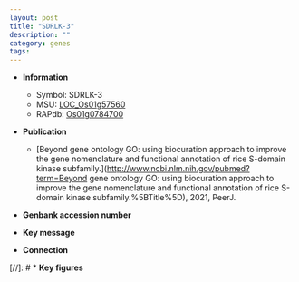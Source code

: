 ```yaml
---
layout: post
title: "SDRLK-3"
description: ""
category: genes
tags: 
---
```


* **Information**  
    + Symbol: SDRLK-3  
    + MSU: [LOC_Os01g57560](http://rice.uga.edu/cgi-bin/ORF_infopage.cgi?orf=LOC_Os01g57560)  
    + RAPdb: [Os01g0784700](http://rapdb.dna.affrc.go.jp/viewer/gbrowse_details/irgsp1?name=Os01g0784700)  

* **Publication**  
    + [Beyond gene ontology GO: using biocuration approach to improve the gene nomenclature and functional annotation of rice S-domain kinase subfamily.](http://www.ncbi.nlm.nih.gov/pubmed?term=Beyond gene ontology GO: using biocuration approach to improve the gene nomenclature and functional annotation of rice S-domain kinase subfamily.%5BTitle%5D), 2021, PeerJ.

* **Genbank accession number**  

* **Key message**  

* **Connection**  

[//]: # * **Key figures**  



